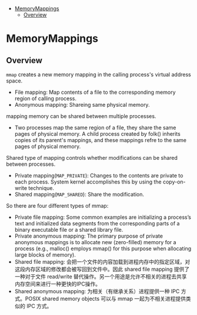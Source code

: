 
<!-- @import "[TOC]" {cmd="toc" depthFrom=1 depthTo=6 orderedList=false} -->

<!-- code_chunk_output -->

- [MemoryMappings](#memorymappings)
  - [Overview](#overview)

<!-- /code_chunk_output -->


# MemoryMappings
## Overview

`mmap` creates a new memory mapping in the calling process's virtual address space.

* File mapping: Map contents of a file to the corresponding memory region of calling process.
* Anonymous mapping: Shareing same physical memory.

mapping memory can be shared between multiple processes.

* Two processes map the same region of a file, they share the same pages of physical memory.
A child process created by folk() inherits copies of its parent's mappings, and these mappings refre to the same pages of physical memory.

Shared type of mapping controls whether modifications can be shared between processes.

* Private mapping(`MAP_PRIVATE`): Changes to the contents are private to each process. System kernel accomplishes this by using the copy-on-write technique.
* Shared mapping(`MAP_SHARED`): Share the modification.

So there are four different types of mmap:
* Private file mapping: Some common examples are initializing a process’s text and initialized data segments from the corresponding parts of a binary executable file or a shared library file.
* Private anonymous mapping: The primary purpose of private anonymous mappings is to allocate new (zero-filled) memory for a process (e.g., malloc() employs mmap() for this purpose when allocating large blocks of memory).
* Shared file mapping: 会把一个文件的内容加载到进程内存中的指定区域，对这段内存区域的修改都会被写回到文件中。因此 shared file mapping 提供了一种对于文件 read/write 替代操作。另一个用途是允许不相关的进程去共享内存空间来进行一种更快的IPC操作。
* Shared anonymous mapping: 为相关（有继承关系）进程提供一种 IPC 方式。POSIX shared memory objects 可以与 mmap 一起为不相关进程提供类似的 IPC 方式。






